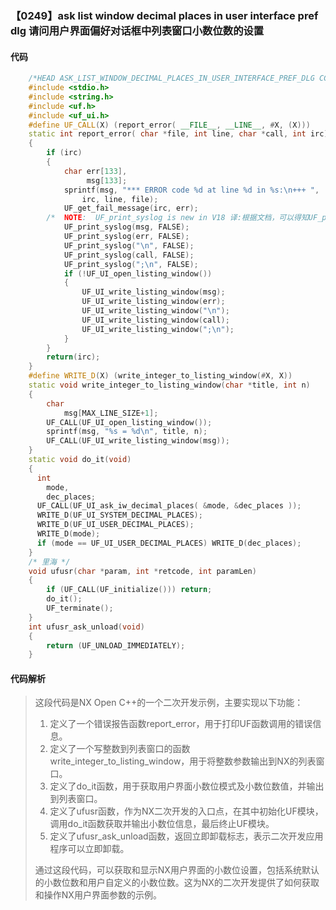 ### 【0249】ask list window decimal places in user interface pref dlg 请问用户界面偏好对话框中列表窗口小数位数的设置

#### 代码

```cpp
    /*HEAD ASK_LIST_WINDOW_DECIMAL_PLACES_IN_USER_INTERFACE_PREF_DLG CCC UFUN */  
    #include <stdio.h>  
    #include <string.h>  
    #include <uf.h>  
    #include <uf_ui.h>  
    #define UF_CALL(X) (report_error( __FILE__, __LINE__, #X, (X)))  
    static int report_error( char *file, int line, char *call, int irc)  
    {  
        if (irc)  
        {  
            char err[133],  
                 msg[133];  
            sprintf(msg, "*** ERROR code %d at line %d in %s:\n+++ ",  
                irc, line, file);  
            UF_get_fail_message(irc, err);  
        /*  NOTE:  UF_print_syslog is new in V18 译:根据文档，可以得知UF_print_syslog是V18版本中新增的功能。 */  
            UF_print_syslog(msg, FALSE);  
            UF_print_syslog(err, FALSE);  
            UF_print_syslog("\n", FALSE);  
            UF_print_syslog(call, FALSE);  
            UF_print_syslog(";\n", FALSE);  
            if (!UF_UI_open_listing_window())  
            {  
                UF_UI_write_listing_window(msg);  
                UF_UI_write_listing_window(err);  
                UF_UI_write_listing_window("\n");  
                UF_UI_write_listing_window(call);  
                UF_UI_write_listing_window(";\n");  
            }  
        }  
        return(irc);  
    }  
    #define WRITE_D(X) (write_integer_to_listing_window(#X, X))  
    static void write_integer_to_listing_window(char *title, int n)  
    {  
        char  
            msg[MAX_LINE_SIZE+1];  
        UF_CALL(UF_UI_open_listing_window());  
        sprintf(msg, "%s = %d\n", title, n);  
        UF_CALL(UF_UI_write_listing_window(msg));  
    }  
    static void do_it(void)  
    {  
      int  
        mode,  
        dec_places;  
      UF_CALL(UF_UI_ask_iw_decimal_places( &mode, &dec_places ));  
      WRITE_D(UF_UI_SYSTEM_DECIMAL_PLACES);  
      WRITE_D(UF_UI_USER_DECIMAL_PLACES);  
      WRITE_D(mode);  
      if (mode == UF_UI_USER_DECIMAL_PLACES) WRITE_D(dec_places);  
    }  
    /* 里海 */  
    void ufusr(char *param, int *retcode, int paramLen)  
    {  
        if (UF_CALL(UF_initialize())) return;  
        do_it();  
        UF_terminate();  
    }  
    int ufusr_ask_unload(void)  
    {  
        return (UF_UNLOAD_IMMEDIATELY);  
    }

```

#### 代码解析

> 这段代码是NX Open C++的一个二次开发示例，主要实现以下功能：
>
> 1. 定义了一个错误报告函数report_error，用于打印UF函数调用的错误信息。
> 2. 定义了一个写整数到列表窗口的函数write_integer_to_listing_window，用于将整数参数输出到NX的列表窗口。
> 3. 定义了do_it函数，用于获取用户界面小数位模式及小数位数值，并输出到列表窗口。
> 4. 定义了ufusr函数，作为NX二次开发的入口点，在其中初始化UF模块，调用do_it函数获取并输出小数位信息，最后终止UF模块。
> 5. 定义了ufusr_ask_unload函数，返回立即卸载标志，表示二次开发应用程序可以立即卸载。
>
> 通过这段代码，可以获取和显示NX用户界面的小数位设置，包括系统默认的小数位数和用户自定义的小数位数。这为NX的二次开发提供了如何获取和操作NX用户界面参数的示例。
>
